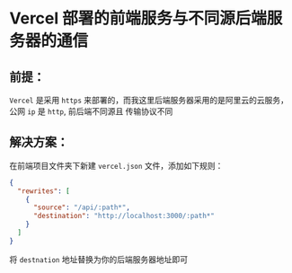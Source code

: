 # Vercel 部署的前端服务与不同源后端服务器的通信

## 前提：

`Vercel` 是采用 `https` 来部署的，而我这里后端服务器采用的是阿里云的云服务，公网 `ip` 是 `http`, 前后端不同源且 传输协议不同

## 解决方案：

在前端项目文件夹下新建 `vercel.json` 文件，添加如下规则：

```json
{
  "rewrites": [
    {
      "source": "/api/:path*",
      "destination": "http://localhost:3000/:path*"
    }
  ]
}
```

将 `destnation` 地址替换为你的后端服务器地址即可